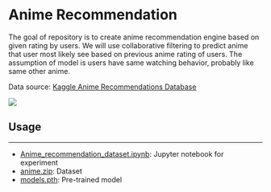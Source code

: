 # Anime Recommendation

The goal of repository is to create anime recommendation engine based on given rating by users. 
We will use collaborative filtering to predict anime that user most likely see based on previous anime rating of users.
The assumption of model is users have same watching behavior, probably like same other anime.

Data source: [Kaggle Anime Recommendations Database](https://www.kaggle.com/CooperUnion/anime-recommendations-database?select=rating.csv)

[![](https://colab.research.google.com/assets/colab-badge.svg)](https://colab.research.google.com/drive/1BncJGmCwiezahoeJYs2fHmf1tb9G84YD?authuser=1)

## Usage

---

- [Anime_recommendation_dataset.ipynb](Anime_recommendation_dataset.ipynb): Jupyter notebook for experiment
- [anime.zip](anime.zip): Dataset
- [models.pth](models.pth): Pre-trained model